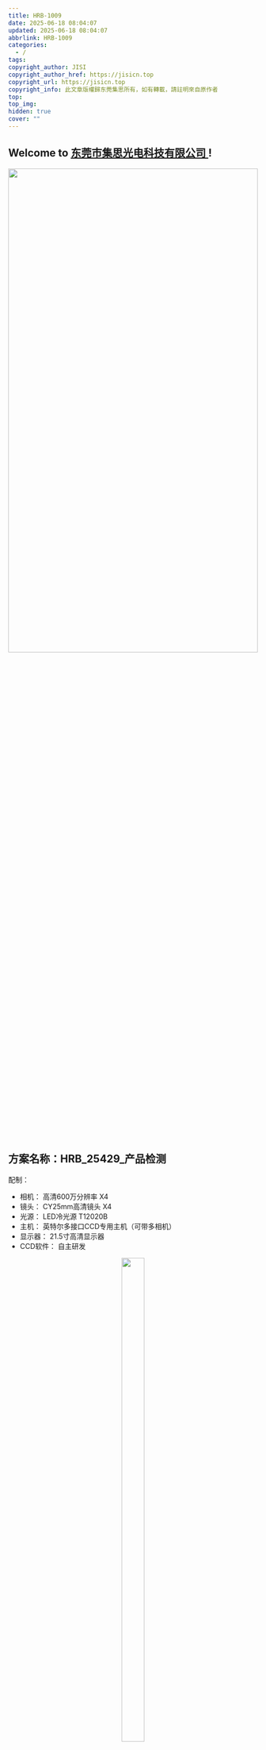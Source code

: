 ```yaml
---
title: HRB-1009
date: 2025-06-18 08:04:07
updated: 2025-06-18 08:04:07
abbrlink: HRB-1009
categories:
  - /
tags: 
copyright_author: JISI
copyright_author_href: https://jisicn.top
copyright_url: https://jisicn.top
copyright_info: 此文章版權歸东莞集思所有，如有轉載，請註明來自原作者
top: 
top_img: 
hidden: true
cover: ""
---
```

## Welcome to [东莞市集思光电科技有限公司 ](https://jisicn.top) ! 
<div align="center"><img src="https://tc.jisicn.top/img/202405031228351.jpeg" width="100%" height="50%"></img></div>

## 方案名称：HRB_25429_产品检测
配制：
- 相机： 高清600万分辨率    X4
- 镜头： CY25mm高清镜头    X4
- 光源： LED冷光源 T12020B    
- 主机： 英特尔多接口CCD专用主机（可带多相机）   
- 显示器： 21.5寸高清显示器
- CCD软件： 自主研发

<div align="center"><img src="https://tc.jisicn.top/img/20250619070817434.png" width="30%" height="50%"></img></div>

<!-- 分割 --><div STYLE="page-break-after: always;"></div>

### 一、测试要求
- 内针 正位度检测
- 内针 针长检测
- DIP脚 正位度检测
- DIP脚 针长检测

产口规格：
- 胶芯颜色有黑，白


<!-- 分割 --><div STYLE="page-break-after: always;"></div>
## 二、配件图 
### 相机
**参数**

-   600万像素网口面阵相机，IMX178，黑白
-   传感器类型 CMOS，卷帘快门
-   像元尺寸 2.4 μm × 2.4 μm
-   靶面尺寸 1/1.8''
-   分辨率 3072 × 2048

![bwm5KiVS_MV-CU060.png](https://tc.jisicn.top/img/20250522090019794.png)

<!-- 分割 --><div STYLE="page-break-after: always;"></div>

### 镜头
![image.png](https://tc.jisicn.top/img/202503211710167.png)

<!-- 分割 --><div STYLE="page-break-after: always;"></div>

## CCD1 
	弹高检测，环形光源(蓝色)

![image.png](https://tc.jisicn.top/img/20250619073600614.png)

打光效果
![image.png](https://tc.jisicn.top/img/20250619073228372.png)

<!-- 分割 --><div STYLE="page-break-after: always;"></div>

## CCD2
	内针针长，钢针加长检测，打光效果非实际效果

![image.png](https://tc.jisicn.top/img/20250619070145068.png)

打光效果
![image.png](https://tc.jisicn.top/img/20250619073048270.png)

<!-- 分割 --><div STYLE="page-break-after: always;"></div>

## CCD3
	DIP脚正位度检测

![image.png](https://tc.jisicn.top/img/20250619070250971.png)

效果
![image.png](https://tc.jisicn.top/img/20250619073013232.png)

<!-- 分割 --><div STYLE="page-break-after: always;"></div>

## CCD4
	测试项目：外针正位度

![image.png](https://tc.jisicn.top/img/20250619070402085.png)


效果
![image.png](https://tc.jisicn.top/img/20250619073048270.png)

<!-- 分割 --><div STYLE="page-break-after: always;"></div>

## 下载
[下载本页电子档](https://jisi.lanzout.com/iopgy2z3comj)   
[相机3D图](https://jisi.lanzout.com/iPMxK2gwzj8d)  
[FA 25mm 3D图](https://jisi.lanzout.com/ikwSD2r8p6xc)
[FA 35mm 3D图](https://jisi.lanzout.com/iKnMg2wbar3g)

---

<center><a href="https://www.jisicn.top" target="_blank">东莞集思光电科技有限公司</a></center>
<center><a href="https://www.jisicn.top" target="_blank">https://www.jisicn.top</a></center>
<center><a href="Https://www.dgjisi.eu.org" target="_blank">https://www.dgjisi.eu.org</a></center>

----

## 如何获取最新CCD程序
关注公众号，并发送`CCD`获取

<div align="center">
    <img src="https://tc.jisicn.top/img/202404251607047.png" width="40%" height="40%"></img>
</div>

------

<div align='center' ><font size='50'>END THANKS</font></div>
<div align='center'><font size='3'><b>联系人：周生  18029199900 「dgjisi@foxmail.com」</b></font></div>
